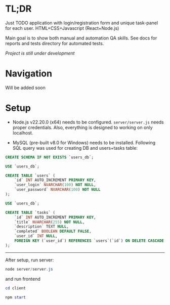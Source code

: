 # TL;DR

Just TODO application with login/registration form and unique task-panel for each user. HTML+CSS+Javascript (React+Node.js)

Main goal is to show both manual and automation QA skills. See docs for reports and tests directory for automated tests.

_Project is still under development_

# Navigation

Will be added soon

# Setup

- Node.js v22.20.0 (x64) needs to be configured. `server/server.js` needs proper credentials. Also, everything is designed to working on only localhost.

- MySQL (pre-built v8.0 for Windows) needs to be installed. Following SQL query was used for creating DB and users+tasks table:

```sql
CREATE SCHEMA IF NOT EXISTS `users_db`;

USE `users_db`;

CREATE TABLE `users` (
    `id` INT AUTO_INCREMENT PRIMARY KEY,
    `user_login` NVARCHAR(100) NOT NULL,
    `user_password` NVARCHAR(100) NOT NULL
);
```

```sql
USE `users_db`;

CREATE TABLE `tasks` (
    `id` INT AUTO_INCREMENT PRIMARY KEY,
    `title` NVARCHAR(255) NOT NULL,
    `description` TEXT NULL,
    `completed` BOOLEAN DEFAULT FALSE,
    `user_id` INT NULL,
    FOREIGN KEY (`user_id`) REFERENCES `users`(`id`) ON DELETE CASCADE
);
```

---

After setup, run server:

```powershell
node server/server.js
```

and run frontend

```powershell
cd client

npm start
```
